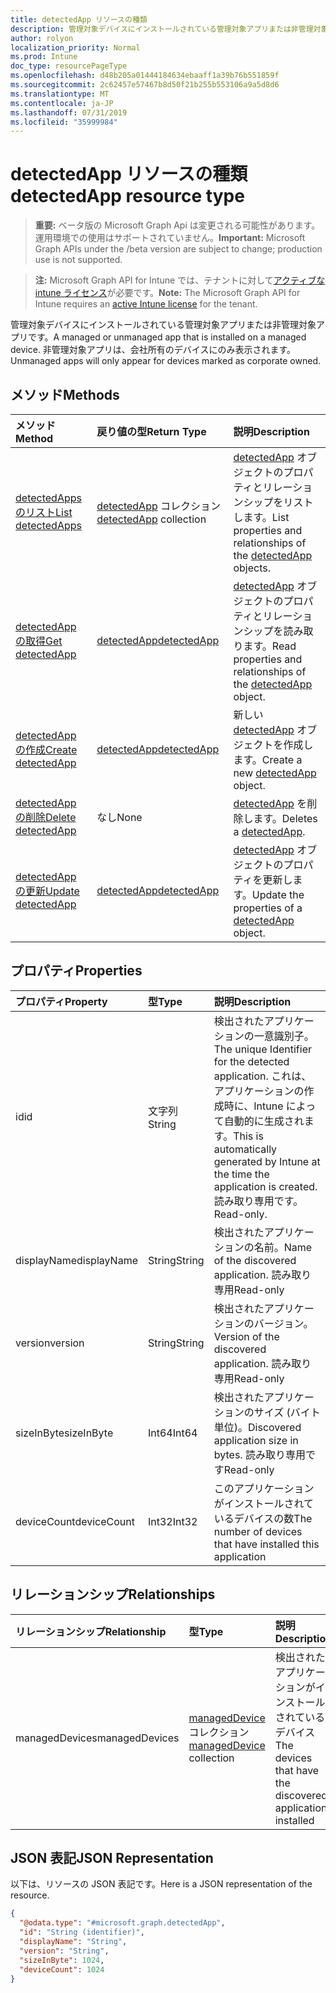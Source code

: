 ```yaml
---
title: detectedApp リソースの種類
description: 管理対象デバイスにインストールされている管理対象アプリまたは非管理対象アプリです。 非管理対象アプリは、会社所有のデバイスにのみ表示されます。
author: rolyon
localization_priority: Normal
ms.prod: Intune
doc_type: resourcePageType
ms.openlocfilehash: d48b205a01444184634ebaaff1a39b76b551859f
ms.sourcegitcommit: 2c62457e57467b8d50f21b255b553106a9a5d8d6
ms.translationtype: MT
ms.contentlocale: ja-JP
ms.lasthandoff: 07/31/2019
ms.locfileid: "35999984"
---
```

# <a name="detectedapp-resource-type"></a><span data-ttu-id="afece-104">detectedApp リソースの種類</span><span class="sxs-lookup"><span data-stu-id="afece-104">detectedApp resource type</span></span>

> <span data-ttu-id="afece-105">**重要:** ベータ版の Microsoft Graph Api は変更される可能性があります。運用環境での使用はサポートされていません。</span><span class="sxs-lookup"><span data-stu-id="afece-105">**Important:** Microsoft Graph APIs under the /beta version are subject to change; production use is not supported.</span></span>

> <span data-ttu-id="afece-106">**注:** Microsoft Graph API for Intune では、テナントに対して[アクティブな intune ライセンス](https://go.microsoft.com/fwlink/?linkid=839381)が必要です。</span><span class="sxs-lookup"><span data-stu-id="afece-106">**Note:** The Microsoft Graph API for Intune requires an [active Intune license](https://go.microsoft.com/fwlink/?linkid=839381) for the tenant.</span></span>

<span data-ttu-id="afece-107">管理対象デバイスにインストールされている管理対象アプリまたは非管理対象アプリです。</span><span class="sxs-lookup"><span data-stu-id="afece-107">A managed or unmanaged app that is installed on a managed device.</span></span> <span data-ttu-id="afece-108">非管理対象アプリは、会社所有のデバイスにのみ表示されます。</span><span class="sxs-lookup"><span data-stu-id="afece-108">Unmanaged apps will only appear for devices marked as corporate owned.</span></span>

## <a name="methods"></a><span data-ttu-id="afece-109">メソッド</span><span class="sxs-lookup"><span data-stu-id="afece-109">Methods</span></span>
|<span data-ttu-id="afece-110">メソッド</span><span class="sxs-lookup"><span data-stu-id="afece-110">Method</span></span>|<span data-ttu-id="afece-111">戻り値の型</span><span class="sxs-lookup"><span data-stu-id="afece-111">Return Type</span></span>|<span data-ttu-id="afece-112">説明</span><span class="sxs-lookup"><span data-stu-id="afece-112">Description</span></span>|
|:---|:---|:---|
|[<span data-ttu-id="afece-113">detectedApps のリスト</span><span class="sxs-lookup"><span data-stu-id="afece-113">List detectedApps</span></span>](../api/intune-devices-detectedapp-list.md)|<span data-ttu-id="afece-114">[detectedApp](../resources/intune-devices-detectedapp.md) コレクション</span><span class="sxs-lookup"><span data-stu-id="afece-114">[detectedApp](../resources/intune-devices-detectedapp.md) collection</span></span>|<span data-ttu-id="afece-115">[detectedApp](../resources/intune-devices-detectedapp.md) オブジェクトのプロパティとリレーションシップをリストします。</span><span class="sxs-lookup"><span data-stu-id="afece-115">List properties and relationships of the [detectedApp](../resources/intune-devices-detectedapp.md) objects.</span></span>|
|[<span data-ttu-id="afece-116">detectedApp の取得</span><span class="sxs-lookup"><span data-stu-id="afece-116">Get detectedApp</span></span>](../api/intune-devices-detectedapp-get.md)|[<span data-ttu-id="afece-117">detectedApp</span><span class="sxs-lookup"><span data-stu-id="afece-117">detectedApp</span></span>](../resources/intune-devices-detectedapp.md)|<span data-ttu-id="afece-118">[detectedApp](../resources/intune-devices-detectedapp.md) オブジェクトのプロパティとリレーションシップを読み取ります。</span><span class="sxs-lookup"><span data-stu-id="afece-118">Read properties and relationships of the [detectedApp](../resources/intune-devices-detectedapp.md) object.</span></span>|
|[<span data-ttu-id="afece-119">detectedApp の作成</span><span class="sxs-lookup"><span data-stu-id="afece-119">Create detectedApp</span></span>](../api/intune-devices-detectedapp-create.md)|[<span data-ttu-id="afece-120">detectedApp</span><span class="sxs-lookup"><span data-stu-id="afece-120">detectedApp</span></span>](../resources/intune-devices-detectedapp.md)|<span data-ttu-id="afece-121">新しい [detectedApp](../resources/intune-devices-detectedapp.md) オブジェクトを作成します。</span><span class="sxs-lookup"><span data-stu-id="afece-121">Create a new [detectedApp](../resources/intune-devices-detectedapp.md) object.</span></span>|
|[<span data-ttu-id="afece-122">detectedApp の削除</span><span class="sxs-lookup"><span data-stu-id="afece-122">Delete detectedApp</span></span>](../api/intune-devices-detectedapp-delete.md)|<span data-ttu-id="afece-123">なし</span><span class="sxs-lookup"><span data-stu-id="afece-123">None</span></span>|<span data-ttu-id="afece-124">[detectedApp](../resources/intune-devices-detectedapp.md) を削除します。</span><span class="sxs-lookup"><span data-stu-id="afece-124">Deletes a [detectedApp](../resources/intune-devices-detectedapp.md).</span></span>|
|[<span data-ttu-id="afece-125">detectedApp の更新</span><span class="sxs-lookup"><span data-stu-id="afece-125">Update detectedApp</span></span>](../api/intune-devices-detectedapp-update.md)|[<span data-ttu-id="afece-126">detectedApp</span><span class="sxs-lookup"><span data-stu-id="afece-126">detectedApp</span></span>](../resources/intune-devices-detectedapp.md)|<span data-ttu-id="afece-127">[detectedApp](../resources/intune-devices-detectedapp.md) オブジェクトのプロパティを更新します。</span><span class="sxs-lookup"><span data-stu-id="afece-127">Update the properties of a [detectedApp](../resources/intune-devices-detectedapp.md) object.</span></span>|

## <a name="properties"></a><span data-ttu-id="afece-128">プロパティ</span><span class="sxs-lookup"><span data-stu-id="afece-128">Properties</span></span>
|<span data-ttu-id="afece-129">プロパティ</span><span class="sxs-lookup"><span data-stu-id="afece-129">Property</span></span>|<span data-ttu-id="afece-130">型</span><span class="sxs-lookup"><span data-stu-id="afece-130">Type</span></span>|<span data-ttu-id="afece-131">説明</span><span class="sxs-lookup"><span data-stu-id="afece-131">Description</span></span>|
|:---|:---|:---|
|<span data-ttu-id="afece-132">id</span><span class="sxs-lookup"><span data-stu-id="afece-132">id</span></span>|<span data-ttu-id="afece-133">文字列</span><span class="sxs-lookup"><span data-stu-id="afece-133">String</span></span>|<span data-ttu-id="afece-134">検出されたアプリケーションの一意識別子。</span><span class="sxs-lookup"><span data-stu-id="afece-134">The unique Identifier for the detected application.</span></span> <span data-ttu-id="afece-135">これは、アプリケーションの作成時に、Intune によって自動的に生成されます。</span><span class="sxs-lookup"><span data-stu-id="afece-135">This is automatically generated by Intune at the time the application is created.</span></span> <span data-ttu-id="afece-136">読み取り専用です。</span><span class="sxs-lookup"><span data-stu-id="afece-136">Read-only.</span></span>|
|<span data-ttu-id="afece-137">displayName</span><span class="sxs-lookup"><span data-stu-id="afece-137">displayName</span></span>|<span data-ttu-id="afece-138">String</span><span class="sxs-lookup"><span data-stu-id="afece-138">String</span></span>|<span data-ttu-id="afece-139">検出されたアプリケーションの名前。</span><span class="sxs-lookup"><span data-stu-id="afece-139">Name of the discovered application.</span></span> <span data-ttu-id="afece-140">読み取り専用</span><span class="sxs-lookup"><span data-stu-id="afece-140">Read-only</span></span>|
|<span data-ttu-id="afece-141">version</span><span class="sxs-lookup"><span data-stu-id="afece-141">version</span></span>|<span data-ttu-id="afece-142">String</span><span class="sxs-lookup"><span data-stu-id="afece-142">String</span></span>|<span data-ttu-id="afece-143">検出されたアプリケーションのバージョン。</span><span class="sxs-lookup"><span data-stu-id="afece-143">Version of the discovered application.</span></span> <span data-ttu-id="afece-144">読み取り専用</span><span class="sxs-lookup"><span data-stu-id="afece-144">Read-only</span></span>|
|<span data-ttu-id="afece-145">sizeInByte</span><span class="sxs-lookup"><span data-stu-id="afece-145">sizeInByte</span></span>|<span data-ttu-id="afece-146">Int64</span><span class="sxs-lookup"><span data-stu-id="afece-146">Int64</span></span>|<span data-ttu-id="afece-147">検出されたアプリケーションのサイズ (バイト単位)。</span><span class="sxs-lookup"><span data-stu-id="afece-147">Discovered application size in bytes.</span></span> <span data-ttu-id="afece-148">読み取り専用です</span><span class="sxs-lookup"><span data-stu-id="afece-148">Read-only</span></span>|
|<span data-ttu-id="afece-149">deviceCount</span><span class="sxs-lookup"><span data-stu-id="afece-149">deviceCount</span></span>|<span data-ttu-id="afece-150">Int32</span><span class="sxs-lookup"><span data-stu-id="afece-150">Int32</span></span>|<span data-ttu-id="afece-151">このアプリケーションがインストールされているデバイスの数</span><span class="sxs-lookup"><span data-stu-id="afece-151">The number of devices that have installed this application</span></span>|

## <a name="relationships"></a><span data-ttu-id="afece-152">リレーションシップ</span><span class="sxs-lookup"><span data-stu-id="afece-152">Relationships</span></span>
|<span data-ttu-id="afece-153">リレーションシップ</span><span class="sxs-lookup"><span data-stu-id="afece-153">Relationship</span></span>|<span data-ttu-id="afece-154">型</span><span class="sxs-lookup"><span data-stu-id="afece-154">Type</span></span>|<span data-ttu-id="afece-155">説明</span><span class="sxs-lookup"><span data-stu-id="afece-155">Description</span></span>|
|:---|:---|:---|
|<span data-ttu-id="afece-156">managedDevices</span><span class="sxs-lookup"><span data-stu-id="afece-156">managedDevices</span></span>|<span data-ttu-id="afece-157">[managedDevice](../resources/intune-devices-manageddevice.md) コレクション</span><span class="sxs-lookup"><span data-stu-id="afece-157">[managedDevice](../resources/intune-devices-manageddevice.md) collection</span></span>|<span data-ttu-id="afece-158">検出されたアプリケーションがインストールされているデバイス</span><span class="sxs-lookup"><span data-stu-id="afece-158">The devices that have the discovered application installed</span></span>|

## <a name="json-representation"></a><span data-ttu-id="afece-159">JSON 表記</span><span class="sxs-lookup"><span data-stu-id="afece-159">JSON Representation</span></span>
<span data-ttu-id="afece-160">以下は、リソースの JSON 表記です。</span><span class="sxs-lookup"><span data-stu-id="afece-160">Here is a JSON representation of the resource.</span></span>
<!-- {
  "blockType": "resource",
  "keyProperty": "id",
  "@odata.type": "microsoft.graph.detectedApp"
}
-->
``` json
{
  "@odata.type": "#microsoft.graph.detectedApp",
  "id": "String (identifier)",
  "displayName": "String",
  "version": "String",
  "sizeInByte": 1024,
  "deviceCount": 1024
}
```





